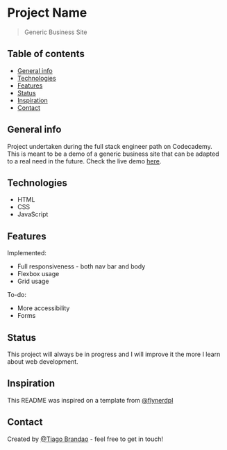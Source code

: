 # Project Name

> Generic Business Site

## Table of contents

-   [General info](#general-info)
-   [Technologies](#technologies)
-   [Features](#features)
-   [Status](#status)
-   [Inspiration](#inspiration)
-   [Contact](#contact)

## General info

Project undertaken during the full stack engineer path on Codecademy.
This is meant to be a demo of a generic business site that can be adapted to a real need in the future.
Check the live demo [here](https://brandaspt.github.io/business-site/).

## Technologies

-   HTML
-   CSS
-   JavaScript

## Features

Implemented:

-   Full responsiveness - both nav bar and body
-   Flexbox usage
-   Grid usage

To-do:

-   More accessibility
-   Forms

## Status

This project will always be in progress and I will improve it the more I learn about web development.

## Inspiration

This README was inspired on a template from [@flynerdpl](https://www.flynerd.pl/)

## Contact

Created by [@Tiago Brandao](https://www.imtiago.world) - feel free to get in touch!
